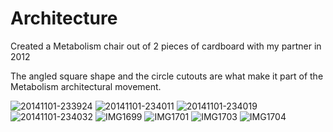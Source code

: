 # Architecture

Created a Metabolism chair out of 2 pieces of cardboard with my partner in 2012

The angled square shape and the circle cutouts are what make it part of the Metabolism architectural movement.

![20141101-233924](images/architecture/20141101-233924-c.jpg ':size=24%')
![20141101-234011](images/architecture/20141101-234011-c.jpg ':size=24%')
![20141101-234019](images/architecture/20141101-234019-c.jpg ':size=24%')
![20141101-234032](images/architecture/20141101-234032-c.jpg ':size=24%')
![IMG1699](images/architecture/IMG1699.png ':size=24%')
![IMG1701](images/architecture/IMG1701.png ':size=24%')
![IMG1703](images/architecture/IMG1703.png ':size=24%')
![IMG1704](images/architecture/IMG1704.png ':size=24%')
